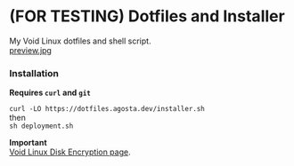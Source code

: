 # (FOR TESTING) Dotfiles and Installer
My Void Linux dotfiles and shell script.  
[preview.jpg](preview.jpg)  

### Installation  
**Requires ```curl``` and ```git```**   

```curl -LO https://dotfiles.agosta.dev/installer.sh```  
then  
```sh deployment.sh```

**Important**  
[Void Linux Disk Encryption page](https://wiki.voidlinux.org/Full_Disk_Encryption_w/Encrypted_Boot).
